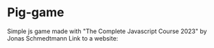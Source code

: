 # Pig-game
Simple js game made with "The Complete Javascript Course 2023" by Jonas Schmedtmann
Link to a website: 
